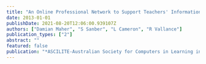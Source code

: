 ```yaml
---
title: "An Online Professional Network to Support Teachers' Information and Communication Technology Development"
date: 2013-01-01
publishDate: 2021-08-20T12:06:00.939107Z
authors: ["Damian Maher", "S Sanber", "L Cameron", "R Vallance"]
publication_types: ["2"]
abstract: ""
featured: false
publication: "*ASCILITE-Australian Society for Computers in Learning in Tertiary Education łdots*"
---
```


